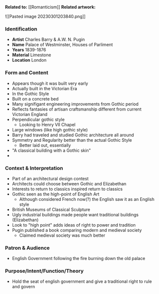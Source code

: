**Related to:** [[Romanticism]]
**Related artwork:** 

![[Pasted image 20230301203840.png]]

### Identification
- **Artist** Charles Barry & A.W. N. Pugin
- **Name** Palace of Westminster, Houses of Parliment
- **Years** 1839-1876
- **Material** Limestone
- **Location** London

### Form and Content
- Appears though it was built very early
- Actually built in the Victorian Era
- In the Gothic Style
- Built on a concrete bed
- Many signifigant engineering improvements from Gothic period
- Reflects fantasies of artisan craftsmanship different from current Victorian England
- Perpendicular gothic style
	- Looking to Henry VII Chapel
 - Large windows (like high gothic style)
 - Barry had traveled and studied Gothic architecture all around
 - Symmetry and Regularity better than the actual Gothic Style
	- Better laid out, essentially
- "A classical building with a Gothic skin"
- 

### Context & Interpretation
- Part of an architectural design contest
- Architects could choose between Gothic and Elizabethan
- Interests to return to classics inspired return to classics
- Gothic seen as the high-point of English Art
	- Although considered French now(?) the English saw it as an English style
- British Museums of Classical Sculpture
- Ugly industrial buildings made people want traditional buildings (Elizabethan)
- Look to "high point" adds ideas of right to power and tradition
- Pugin published a book comparing modern and medieval society
	- Claimed medieval society was much better 

### Patron & Audience
- English Government following the fire burning down the old palace

### Purpose/Intent/Function/Theory
- Hold the seat of english government and give a traditional right to rule and govern